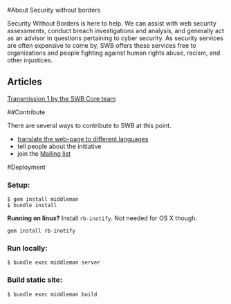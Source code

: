#About Security without borders

Security Without Borders is here to help. We can assist with web security assessments, conduct breach investigations and analysis, and generally act as an advisor in questions pertaining to cyber security. As security services are often expensive to come by, SWB offers these services free to organizations and people fighting against human rights abuse, racism, and other injustices. 

## Articles

[Transmission 1 by the SWB Core team](https://medium.com/security-without-borders/transmission-1-7eaae7bc8caf#.q3p196yjm)

##Contribute

There are several ways to contribute to SWB at this point.
* [translate the web-page to different languages](https://www.transifex.com/security-without-borders/security-without-borders-website/)
* tell people about the initiative
* join the [Mailing list](https://lists.securitywithoutborders.org/mailman/listinfo/swb-public)

#Deployment

### Setup:
```
$ gem install middleman
$ bundle install
```

**Running on linux?** Install `rb-inotify`. Not needed for OS X though.

```
gem install rb-inotify
```

### Run locally:
```
$ bundle exec middleman server
```

### Build static site:
```
$ bundle exec middleman build
```
